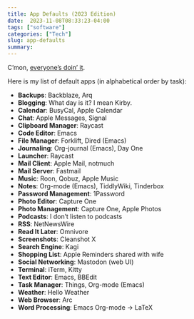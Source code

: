 ```yaml
---
title: App Defaults (2023 Edition)
date:  2023-11-08T08:33:23-04:00
tags: ["software"]
categories: ["Tech"]
slug: app-defaults
summary:
---
```


C’mon, [everyone’s doin’ it](https://defaults.rknight.me/).

Here is my list of default apps (in alphabetical order by task):

*   **Backups**: Backblaze, Arq
*   **Blogging**: What day is it? I mean Kirby.
*   **Calendar**: BusyCal, Apple Calendar
*   **Chat**: Apple Messages, Signal
*   **Clipboard Manager**: Raycast
*   **Code Editor**: Emacs
*   **File Manager**: Forklift, Dired (Emacs)
*   **Journaling**: Org-journal (Emacs), Day One
*   **Launcher**: Raycast
*   **Mail Client**: Apple Mail, notmuch
*   **Mail Server**: Fastmail
*   **Music**: Roon, Qobuz, Apple Music
*   **Notes**: Org-mode (Emacs), TiddlyWiki, Tinderbox
*   **Password Management**: 1Password
*   **Photo Editor**: Capture One
*   **Photo Management**: Capture One, Apple Photos
*   **Podcasts**: I don’t listen to podcasts
*   **RSS**: NetNewsWire
*   **Read It Later**: Omnivore
*   **Screenshots**: Cleanshot X
*   **Search Engine**: Kagi
*   **Shopping List**: Apple Reminders shared with wife
*   **Social Networking**: Mastodon (web UI)
*   **Terminal**: iTerm, Kitty
*   **Text Editor**: Emacs, BBEdit
*   **Task Manager**: Things, Org-mode (Emacs)
*   **Weather**: Hello Weather
*   **Web Browser**: Arc
*   **Word Processing**: Emacs Org-mode -\> LaTeX

